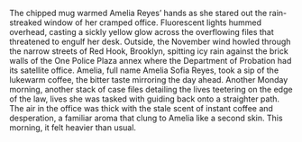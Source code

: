The chipped mug warmed Amelia Reyes’ hands as she stared out the rain-streaked window of her cramped office.  Fluorescent lights hummed overhead, casting a sickly yellow glow across the overflowing files that threatened to engulf her desk.  Outside, the November wind howled through the narrow streets of Red Hook, Brooklyn, spitting icy rain against the brick walls of the One Police Plaza annex where the Department of Probation had its satellite office. Amelia, full name Amelia Sofia Reyes, took a sip of the lukewarm coffee, the bitter taste mirroring the day ahead. Another Monday morning, another stack of case files detailing the lives teetering on the edge of the law, lives she was tasked with guiding back onto a straighter path.  The air in the office was thick with the stale scent of instant coffee and desperation, a familiar aroma that clung to Amelia like a second skin.  This morning, it felt heavier than usual.
